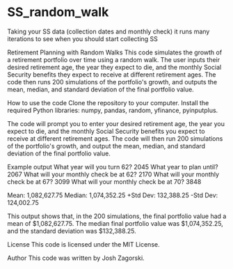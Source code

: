 # SS_random_walk
Taking your SS data (collection dates and monthly check) it runs many iterations to see when you should start collecting SS

Retirement Planning with Random Walks
This code simulates the growth of a retirement portfolio over time using a random walk. The user inputs their desired retirement age, the year they expect to die, and the monthly Social Security benefits they expect to receive at different retirement ages. The code then runs 200 simulations of the portfolio's growth, and outputs the mean, median, and standard deviation of the final portfolio value.

How to use the code
Clone the repository to your computer.
Install the required Python libraries: numpy, pandas, random, yfinance, pyinputplus.

The code will prompt you to enter your desired retirement age, the year you expect to die, and the monthly Social Security benefits you expect to receive at different retirement ages. The code will then run 200 simulations of the portfolio's growth, and output the mean, median, and standard deviation of the final portfolio value.

Example output
What year will you turn 62? 2045
What year to plan until? 2067
What will your monthly check be at 62? 2170
What will your monthly check be at 67? 3099
What will your monthly check be at 70? 3848

Mean: 1,082,627.75
Median: 1,074,352.25
+Std Dev: 132,388.25
-Std Dev: 124,002.75

This output shows that, in the 200 simulations, the final portfolio value had a mean of \$1,082,627.75. The median final portfolio value was \$1,074,352.25, and the standard deviation was \$132,388.25.

License
This code is licensed under the MIT License.

Author
This code was written by Josh Zagorski.
